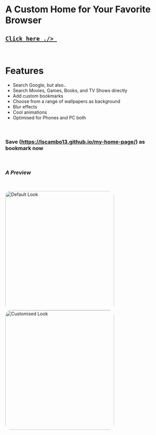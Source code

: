 # **A Custom Home for Your Favorite Browser**

## [`Click here ./> `](https://lscambo13.github.io/my-home-page/)

<br>

# **Features**

- Search Google, but also.. <br>
- Search Movies, Games, Books, and TV Shows directly <br>
- Add custom bookmarks <br>
- Choose from a range of wallpapers as background <br>
- Blur effects <br>
- Cool animations <br>
- Optimised for Phones and PC both <br>
  <br><br>

### **Save (https://lscambo13.github.io/my-home-page/) as bookmark now**

<br>

### _A Preview_

<br>

<img src="https://github.com/lscambo13/my-home-page/raw/main/screenshots/Screenshot%20(166).png" alt="Default Look" style="height: 373px; width:340px; border-radius:16px;"/> <img src="https://github.com/lscambo13/my-home-page/raw/main/screenshots/Screenshot%20(167).png" alt="Customised Look" style="height: 373px; width:340px; border-radius:16px;"/>
